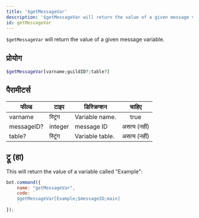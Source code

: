 ```yaml
---
title: '$getMessageVar'
description: '$getMessageVar will return the value of a given message variable.'
id: getMessageVar
---
```


`$getMessageVar` will return the value of a given message variable.

## प्रोयोग

```php
$getMessageVar[varname;guildID?;table?]
```

## पैरामीटर्स

| फील्ड      | टाइप     | डिस्क्रिप्शन    |    चाहिए     |
| ---------- | -------- | --------------- |:------------:|
| varname    | स्ट्रिंग | Variable name.  |     true     |
| messageID? | integer  | message ID      | असत्य (नहीं) |
| table?     | स्ट्रिंग | Variable table. | असत्य (नहीं) |

## ट्रू (हा)

This will return the value of a variable called "Example":

```javascript
bot.command({
    name: "getMessageVar",
    code: `
    $getMessageVar[Example;$messageID;main]
    `
});
```
